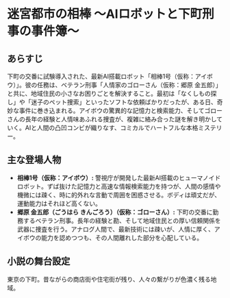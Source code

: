 # 迷宮都市の相棒 ～AIロボットと下町刑事の事件簿～

## あらすじ

下町の交番に試験導入された、最新AI搭載ロボット「相棒1号（仮称：アイボウ）」。彼の任務は、ベテラン刑事「人情家のゴローさん（仮称：郷原 金五郎）」と共に、地域住民の小さなお困りごとを解決すること。最初は「なくしもの探し」や「迷子のペット捜索」といったソフトな依頼ばかりだったが、ある日、奇妙な事件に巻き込まれる。アイボウの驚異的な記憶力と検索能力、そしてゴローさんの長年の経験と人情味あふれる捜査が、複雑に絡み合った謎を解き明かしていく。AIと人間の凸凹コンビが織りなす、コミカルでハートフルな本格ミステリー。

## 主な登場人物

*   **相棒1号（仮称：アイボウ）:** 警視庁が開発した最新AI搭載のヒューマノイドロボット。ずば抜けた記憶力と高速な情報検索能力を持つが、人間の感情や機微には疎く、時に的外れな言動で周囲を困惑させる。ボディは頑丈だが、運動能力はそれほど高くない。
*   **郷原 金五郎（ごうはら きんごろう）（仮称：ゴローさん）:** 下町の交番に勤務するベテラン刑事。長年の経験と勘、そして地域住民との厚い信頼関係を武器に捜査を行う。アナログ人間で、最新技術には疎いが、人情に厚く、アイボウの能力を認めつつも、その人間離れした部分を心配している。

## 小説の舞台設定

東京の下町。昔ながらの商店街や住宅街が残り、人々の繋がりが色濃く残る地域。
